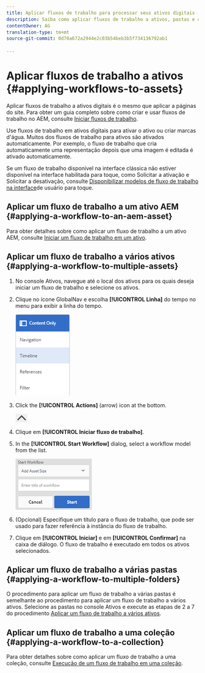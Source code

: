 ```yaml
---
title: Aplicar fluxos de trabalho para processar seus ativos digitais
description: Saiba como aplicar fluxos de trabalho a ativos, pastas e coleções nos ativos AEM para processar seus ativos digitais.
contentOwner: AG
translation-type: tm+mt
source-git-commit: 0d70a672a2944e2c03b54beb3b5f734136792ab1

---
```



# Aplicar fluxos de trabalho a ativos {#applying-workflows-to-assets}

Aplicar fluxos de trabalho a ativos digitais é o mesmo que aplicar a páginas do site. Para obter um guia completo sobre como criar e usar fluxos de trabalho no AEM, consulte [Iniciar fluxos de trabalho](../sites-authoring/workflows-participating.md).

Use fluxos de trabalho em ativos digitais para ativar o ativo ou criar marcas d&#39;água. Muitos dos fluxos de trabalho para ativos são ativados automaticamente. Por exemplo, o fluxo de trabalho que cria automaticamente uma representação depois que uma imagem é editada é ativado automaticamente.

Se um fluxo de trabalho disponível na interface clássica não estiver disponível na interface habilitada para toque, como Solicitar a ativação e Solicitar a desativação, consulte [Disponibilizar modelos de fluxo de trabalho na interface](../sites-developing/workflows-models.md#make-workflow-models-available-in-touchui)de usuário para toque.

## Aplicar um fluxo de trabalho a um ativo AEM {#applying-a-workflow-to-an-aem-asset}

Para obter detalhes sobre como aplicar um fluxo de trabalho a um ativo AEM, consulte [Iniciar um fluxo de trabalho em um ativo](managing-assets-touch-ui.md#starting-a-workflow-on-an-asset).

## Aplicar um fluxo de trabalho a vários ativos {#applying-a-workflow-to-multiple-assets}

1. No console Ativos, navegue até o local dos ativos para os quais deseja iniciar um fluxo de trabalho e selecione os ativos.
1. Clique no ícone GlobalNav e escolha **[!UICONTROL Linha]** do tempo no menu para exibir a linha do tempo.

   ![chlimage_1-136](assets/chlimage_1-136.png)

1. Click the **[!UICONTROL Actions]** (arrow) icon at the bottom.

   ![chlimage_1-137](assets/chlimage_1-137.png)

1. Clique em **[!UICONTROL Iniciar fluxo de trabalho]**.
1. In the **[!UICONTROL Start Workflow]** dialog, select a workflow model from the list.

   ![chlimage_1-138](assets/chlimage_1-138.png)

1. (Opcional) Especifique um título para o fluxo de trabalho, que pode ser usado para fazer referência à instância do fluxo de trabalho.
1. Clique em **[!UICONTROL Iniciar]** e em **[!UICONTROL Confirmar]** na caixa de diálogo. O fluxo de trabalho é executado em todos os ativos selecionados.

## Aplicar um fluxo de trabalho a várias pastas {#applying-a-workflow-to-multiple-folders}

O procedimento para aplicar um fluxo de trabalho a várias pastas é semelhante ao procedimento para aplicar um fluxo de trabalho a vários ativos. Selecione as pastas no console Ativos e execute as etapas de 2 a 7 do procedimento [Aplicar um fluxo de trabalho a vários ativos](assets-workflow.md#applying-a-workflow-to-multiple-assets).

## Aplicar um fluxo de trabalho a uma coleção {#applying-a-workflow-to-a-collection}

Para obter detalhes sobre como aplicar um fluxo de trabalho a uma coleção, consulte [Execução de um fluxo de trabalho em uma coleção](managing-collections-touch-ui.md#running-a-workflow-on-a-collection).
